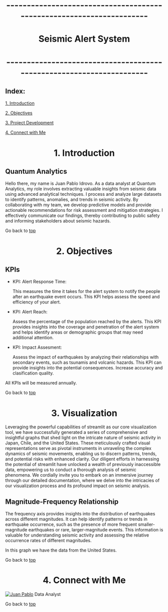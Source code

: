 <h1 align=center>---------------------------------------------------------------------</h1>
<h1 align=center id="sistema">Seismic Alert System</h1>
<h1 align=center>---------------------------------------------------------------------</h1>

<h2> Index:</h2>

<a href="#introduction">1. Introduction</a>

<a href="#objectives">2. Objectives</a>

<a href="#project">3. Project Development</a>

<a href="#team">4. Connect with Me</a>




<h1 align=center id="introduction">1. Introduction</h1>

<h2>Quantum Analytics</h2>
<p>Hello there, my name is Juan Pablo Idrovo. As a data analyst at Quantum Analytics, my role involves extracting valuable insights from seismic data using advanced analytical techniques. I process and analyze large datasets to identify patterns, anomalies, and trends in seismic activity. By collaborating with my team, we develop predictive models and provide actionable recommendations for risk assessment and mitigation strategies. I effectively communicate our findings, thereby contributing to public safety and informing stakeholders about seismic hazards.</p>

<p>Go back to <a href="#sistema">top</a></p>




<h1 align=center id="objectives">2. Objectives</h1>

<h2>KPIs</h2>
<ul>
  <li>KPI: Alert Response Time:
    <p>This measures the time it takes for the alert system to notify the people after an earthquake event occurs. This KPI helps assess the speed and efficiency of your alert.</p></li>
  <li>KPI: Alert Reach:
    <p>Assess the percentage of the population reached by the alerts. This KPI provides insights into the coverage and penetration of the alert system and helps identify areas or demographic groups that may need additional attention.</p></li>
  <li>KPI: Impact Assesment:
    <p>Assess the impact of earthquakes by analyzing their relationships with secondary events, such as tsunamis and volcanic hazards. This KPI can provide insights into the potential consequences. Increase accuracy and clasification quality.</p></li>
</ul>
<p>All KPIs will be measured annually.</p>

<p>Go back to <a href="#sistema">top</a></p>




<h1 align=center id="project">3. Visualization</h1>

<p>Leveraging the powerful capabilities of streamlit as our core visualization tool, we have successfully generated a series of comprehensive and insightful graphs that shed light on the intricate nature of seismic activity in Japan, Chile, and the United States. These meticulously crafted visual representations serve as pivotal instruments in unraveling the complex dynamics of seismic movements, enabling us to discern patterns, trends, and potential risks with enhanced clarity. Our diligent efforts in harnessing the potential of streamlit have unlocked a wealth of previously inaccessible data, empowering us to conduct a thorough analysis of seismic phenomena. We cordially invite you to embark on an immersive journey through our detailed documentation, where we delve into the intricacies of our visualization process and its profound impact on seismic analysis.</p>

<h2>Magnitude-Frequency Relationship</h2>
<p>The frequency axis provides insights into the distribution of earthquakes across different magnitudes. It can help identify patterns or trends in earthquake occurrence, such as the presence of more frequent smaller-magnitude earthquakes or rare, larger-magnitude events. This information is valuable for understanding seismic activity and assessing the relative occurrence rates of different magnitudes.</p>
<p>In this graph we have the data from the United States.</p>


<p>Go back to <a href="#sistema">top</a></p>





<h1 align=center id="team">4. Connect with Me</h1>

<p><a href="https://www.linkedin.com/in/juan-pablo-idrovo-3366a351/"><img alt="Juan Pablo" title="Connect with Juan Pablo" src="https://img.shields.io/badge/Juan Pablo Idrovo-0077B5?style=flat&logo=Linkedin&logoColor=white"></a> Data Analyst</p>

<p>Go back to <a href="#sistema">top</a></p>  


  
